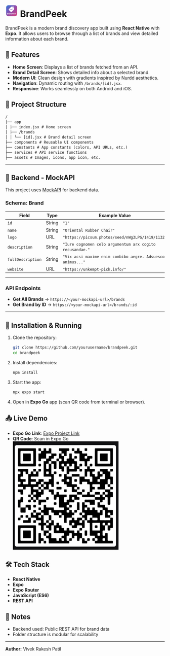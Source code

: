 # <img src="./assets/images/brand.png" alt="App Icon" width="40" height="40"> BrandPeek


BrandPeek is a modern brand discovery app built using **React Native** with **Expo**. It allows users to browse through a list of brands and view detailed information about each brand.

## 📱 Features

* **Home Screen**: Displays a list of brands fetched from an API.
* **Brand Detail Screen**: Shows detailed info about a selected brand.
* **Modern UI**: Clean design with gradients inspired by Nurdd aesthetics.
* **Navigation**: Dynamic routing with `/brands/[id].jsx`.
* **Responsive**: Works seamlessly on both Android and iOS.

## 📁 Project Structure

```
/
├── app
│ ├── index.jsx # Home screen
│ ├── /brands
│ │ └── [id].jsx # Brand detail screen
├── components # Reusable UI components
├── constants # App constants (colors, API URLs, etc.)
├── services # API service functions
├── assets # Images, icons, app icon, etc.
```

---

## 📡 Backend - MockAPI

This project uses [MockAPI](https://mockapi.io/) for backend data.

### **Schema: Brand**
| Field            | Type      | Example Value                                                     |
|------------------|-----------|-------------------------------------------------------------------|
| `id`             | String    | `"1"`                                                             |
| `name`           | String    | `"Oriental Rubber Chair"`                                         |
| `logo`           | URL       | `"https://picsum.photos/seed/nWg3LPG/1419/1132"`                  |
| `description`    | String    | `"Iure cognomen celo argumentum arx cogito recusandae."`          |
| `fullDescription`| String    | `"Vix acsi maxime enim combibo aegre. Adsuesco animus..."`        |
| `website`        | URL       | `"https://unkempt-pick.info/"`                                    |

---

### **API Endpoints**
- **Get All Brands** → `https://<your-mockapi-url>/brands`
- **Get Brand by ID** → `https://<your-mockapi-url>/brands/:id`

---

## 🚀 Installation & Running

1. Clone the repository:

   ```bash
   git clone https://github.com/yourusername/brandpeek.git
   cd brandpeek
   ```
2. Install dependencies:

   ```bash
   npm install
   ```
3. Start the app:

   ```bash
   npx expo start
   ```
4. Open in **Expo Go** app (scan QR code from terminal or browser).
## 📤 Live Demo

* **Expo Go Link**: [Expo Project Link](https://expo.dev/accounts/vivek45/projects/brandPeek/builds/6a011577-f79b-4de0-b5ee-48e468d4bdee)
* **QR Code**: Scan in Expo Go  
  ![QR Code](./assets/images/qr.png)
## 🛠 Tech Stack

* **React Native**
* **Expo**
* **Expo Router**
* **JavaScript (ES6)**
* **REST API**

## 📌 Notes

* Backend used: Public REST API for brand data
* Folder structure is modular for scalability

---

**Author:** Vivek Rakesh Patil
